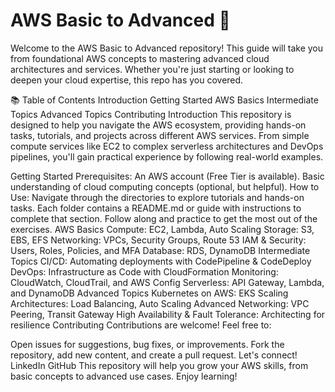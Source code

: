 # AWS Basic to Advanced 🚀
Welcome to the AWS Basic to Advanced repository! This guide will take you from foundational AWS concepts to mastering advanced cloud architectures and services. Whether you're just starting or looking to deepen your cloud expertise, this repo has you covered.

📚 Table of Contents
Introduction
Getting Started
AWS Basics
Intermediate Topics
Advanced Topics
Contributing
Introduction
This repository is designed to help you navigate the AWS ecosystem, providing hands-on tasks, tutorials, and projects across different AWS services. From simple compute services like EC2 to complex serverless architectures and DevOps pipelines, you'll gain practical experience by following real-world examples.

Getting Started
Prerequisites:
An AWS account (Free Tier is available).
Basic understanding of cloud computing concepts (optional, but helpful).
How to Use:
Navigate through the directories to explore tutorials and hands-on tasks.
Each folder contains a README.md or guide with instructions to complete that section.
Follow along and practice to get the most out of the exercises.
AWS Basics
Compute: EC2, Lambda, Auto Scaling
Storage: S3, EBS, EFS
Networking: VPCs, Security Groups, Route 53
IAM & Security: Users, Roles, Policies, and MFA
Database: RDS, DynamoDB
Intermediate Topics
CI/CD: Automating deployments with CodePipeline & CodeDeploy
DevOps: Infrastructure as Code with CloudFormation
Monitoring: CloudWatch, CloudTrail, and AWS Config
Serverless: API Gateway, Lambda, and DynamoDB
Advanced Topics
Kubernetes on AWS: EKS
Scaling Architectures: Load Balancing, Auto Scaling
Advanced Networking: VPC Peering, Transit Gateway
High Availability & Fault Tolerance: Architecting for resilience
Contributing
Contributions are welcome! Feel free to:

Open issues for suggestions, bug fixes, or improvements.
Fork the repository, add new content, and create a pull request.
Let's connect!
LinkedIn
GitHub
This repository will help you grow your AWS skills, from basic concepts to advanced use cases. Enjoy learning!
